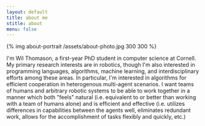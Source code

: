 ```yaml
---
layout: default
title: about me
stitle: about
menu: false
---
```


{% img about-portrait /assets/about-photo.jpg 300 300 %}

I'm Wil Thomason, a first-year PhD student in computer science at Cornell.  My
primary research interests are in robotics, though I'm also interested in
programming languages, algorithms, machine learning, and interdisciplinary
efforts among these areas. In particular, I'm interested in algorithms for
efficient cooperation in heterogenous multi-agent scenarios. I want teams of
humans and arbitrary robotic systems to be able to work together in a manner
which both "feels" natural (i.e.  equivalent to or better than working with a
team of humans alone) and is efficient and effective (i.e. utilizes differences
in capabilities between the agents well, eliminates redundant work, allows for
the accomplishment of tasks flexibly and quickly, etc.)
